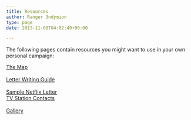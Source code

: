 ```yaml
---
title: Resources
author: Ranger 3ndymion
type: page
date: 2013-11-08T04:02:49+00:00

---
```

The following pages contain resources you might want to use in your own personal campaign:

<div class="col-md-6">
  <a class="btn btn-block btn-about" href="http://freeb5:8888/the-map/" title="The Map">The Map</a><br /> <br /> <a class="btn btn-block btn-about" href="http://freeb5:8888/letter-writing-guide/" title="Letter Writing Guide">Letter Writing Guide</a><br /> <br /> <a class="btn btn-block btn-about" href="http://freeb5:8888/netflix-letter/" title="Netflix Letter">Sample Netflix Letter</a><br />
</div>

<div class="col-md-6">
  <a class="btn btn-block btn-about" href="http://freeb5:8888/media-contacts/" title="TV Station Contacts">TV Station Contacts</a><br /> <br /> <a class="btn btn-block btn-about" href="http://freeb5:8888/gallery/" title="Gallery">Gallery</a>
</div>